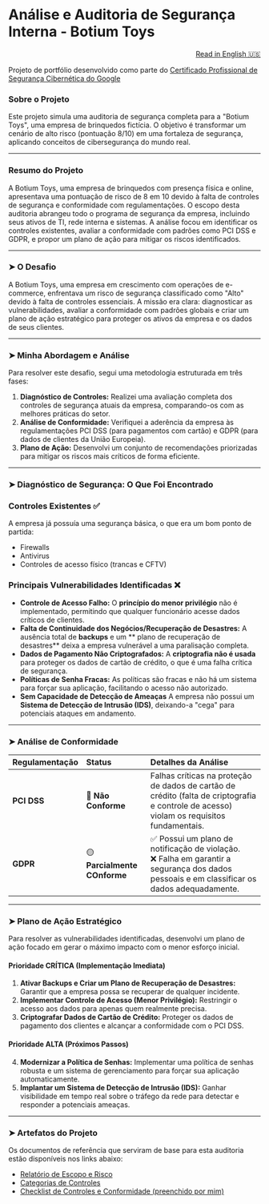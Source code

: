 # Análise e Auditoria de Segurança Interna - Botium Toys
<p align="right">
  <a href="./README.md">Read in English 🇺🇸</a>
</p>

Projeto de portfólio desenvolvido como parte do <a href="https://www.coursera.org/google-certificates/cybersecurity-certificate">Certificado Profissional de Segurança Cibernética do Google</a>

### Sobre o Projeto
Este projeto simula uma auditoria de segurança completa para a "Botium Toys", uma empresa de brinquedos fictícia. O objetivo é transformar um cenário de alto risco (pontuação 8/10) em uma fortaleza de segurança, aplicando conceitos de cibersegurança do mundo real.

---

### Resumo do Projeto
A Botium Toys, uma empresa de brinquedos com presença física e online, apresentava uma pontuação de risco de 8 em 10 devido à falta de controles de segurança e conformidade com regulamentações. O escopo desta auditoria abrangeu todo o programa de segurança da empresa, incluindo seus ativos de TI, rede interna e sistemas. A análise focou em identificar os controles existentes, avaliar a conformidade com padrões como PCI DSS e GDPR, e propor um plano de ação para mitigar os riscos identificados.

---

### ➤ O Desafio
A Botium Toys, uma empresa em crescimento com operações de e-commerce, enfrentava um risco de segurança classificado como "Alto" devido à falta de controles essenciais. A missão era clara: diagnosticar as vulnerabilidades, avaliar a conformidade com padrões globais e criar um plano de ação estratégico para proteger os ativos da empresa e os dados de seus clientes.

---

### ➤ Minha Abordagem e Análise
Para resolver este desafio, segui uma metodologia estruturada em três fases:
1. **Diagnóstico de Controles:** Realizei uma avaliação completa dos controles de segurança atuais da empresa, comparando-os com as melhores práticas do setor.
2. **Análise de Conformidade:** Verifiquei a aderência da empresa às regulamentações PCI DSS (para pagamentos com cartão) e GDPR (para dados de clientes da União Europeia).
3. **Plano de Ação:** Desenvolvi um conjunto de recomendações priorizadas para mitigar os riscos mais críticos de forma eficiente.
---

### ➤ Diagnóstico de Segurança: O Que Foi Encontrado

### Controles Existentes ✅
A empresa já possuía uma segurança básica, o que era um bom ponto de partida:
* Firewalls
* Antivirus
* Controles de acesso físico (trancas e CFTV)

### Principais Vulnerabilidades Identificadas ❌
* **Controle de Acesso Falho:** O **princípio do menor privilégio** não é implementado, permitindo que qualquer funcionário acesse dados críticos de clientes.
*  **Falta de Continuidade dos Negócios/Recuperação de Desastres:** A ausência total de **backups** e um ** plano de recuperação de desastres** deixa a empresa vulnerável a uma paralisação completa.
*  **Dados de Pagamento Não Criptografados:** A **criptografia não é usada** para proteger os dados de cartão de crédito, o que é uma falha crítica de segurança.
*  **Políticas de Senha Fracas:** As políticas são fracas e não há um sistema para forçar sua aplicação, facilitando o acesso não autorizado.
*  **Sem Capacidade de Detecção de Ameaças** A empresa não possui um **Sistema de Detecção de Intrusão (IDS)**, deixando-a "cega" para potenciais ataques em andamento.

---

### ➤ Análise de Conformidade

| Regulamentação | Status | Detalhes da Análise |
| :--- | :--- | :--- |
| **PCI DSS** | 🔴 **Não Conforme** | Falhas críticas na proteção de dados de cartão de crédito (falta de criptografia e controle de acesso) violam os requisitos fundamentais. |
| **GDPR** | 🟡 **Parcialmente COnforme** | ✅ Possui um plano de notificação de violação. <br> ❌ Falha em garantir a segurança dos dados pessoais e em classificar os dados adequadamente. |

---

### ➤ Plano de Ação Estratégico

Para resolver as vulnerabilidades identificadas, desenvolvi um plano de ação focado em gerar o máximo impacto com o menor esforço inicial.

#### **Prioridade CRÍTICA (Implementação Imediata)**
1.  **Ativar Backups e Criar um Plano de Recuperação de Desastres:** Garantir que a empresa possa se recuperar de qualquer incidente.
2.  **Implementar Controle de Acesso (Menor Privilégio):** Restringir o acesso aos dados para apenas quem realmente precisa.
3.  **Criptografar Dados de Cartão de Crédito:** Proteger os dados de pagamento dos clientes e alcançar a conformidade com o PCI DSS.

#### **Prioridade ALTA (Próximos Passos)**
4.  **Modernizar a Política de Senhas:** Implementar uma política de senhas robusta e um sistema de gerenciamento para forçar sua aplicação automaticamente.
5.  **Implantar um Sistema de Detecção de Intrusão (IDS):** Ganhar visibilidade em tempo real sobre o tráfego da rede para detectar e responder a potenciais ameaças.

--- 

### ➤ Artefatos do Projeto
Os documentos de referência que serviram de base para esta auditoria estão disponíveis nos links abaixo:
* [Relatório de Escopo e Risco]([https://github.com/cleyandson/botium-toys-security-audit/blob/main/Documents/Botium%20Toys_%20Scope%2C%20goals%2C%20and%20risk%20assessment%20report.pdf](https://github.com/cleyandson/botium-toys-internal-audit-security/blob/main/Documents/Botium%20Toys_%20Scope%2C%20goals%2C%20and%20risk%20assessment%20report.pdf))
* [Categorias de Controles]([https://github.com/cleyandson/botium-toys-security-audit/blob/main/Documents/Control%20categories.pdf](https://github.com/cleyandson/botium-toys-internal-audit-security/blob/main/Documents/Control%20categories.pdf))
* [Checklist de Controles e Conformidade (preenchido por mim)]([https://github.com/cleyandson/botium-toys-security-audit/blob/main/Documents/Controls%20and%20compliance%20checklist%20-%20answered.pdf](https://github.com/cleyandson/botium-toys-internal-audit-security/blob/main/Documents/Controls%20and%20compliance%20checklist%20-%20answered.pdf))








